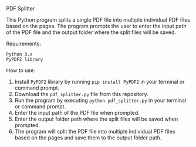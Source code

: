 PDF Splitter

This Python program splits a single PDF file into multiple individual PDF files based on the pages. The program prompts the user to enter the input path of the PDF file and the output folder where the split files will be saved.

Requirements:

    Python 3.x
    PyPDF2 library

How to use:

1. Install ```PyPDF2``` library by running ```pip install PyPDF2``` in your terminal or command prompt.
2. Download the ```pdf_splitter.py``` file from this repository.
3. Run the program by executing ```python pdf_splitter.py``` in your terminal or command prompt.
4. Enter the input path of the PDF file when prompted.
5. Enter the output folder path where the split files will be saved when prompted.
6. The program will split the PDF file into multiple individual PDF files based on the pages and save them to the output folder path.